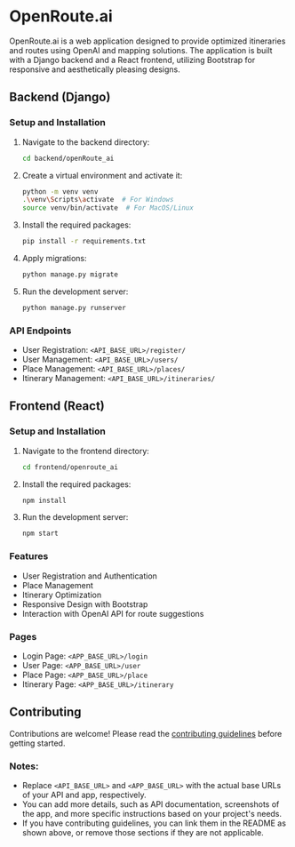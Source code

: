 # OpenRoute.ai

OpenRoute.ai is a web application designed to provide optimized itineraries and routes using OpenAI and mapping solutions. The application is built with a Django backend and a React frontend, utilizing Bootstrap for responsive and aesthetically pleasing designs.

## Backend (Django)

### Setup and Installation

1. Navigate to the backend directory:
   ```sh
   cd backend/openRoute_ai
   ```

2. Create a virtual environment and activate it:
   ```sh
   python -m venv venv
   .\venv\Scripts\activate  # For Windows
   source venv/bin/activate  # For MacOS/Linux
   ```

3. Install the required packages:
   ```sh
   pip install -r requirements.txt
   ```

4. Apply migrations:
   ```sh
   python manage.py migrate
   ```

5. Run the development server:
   ```sh
   python manage.py runserver
   ```

### API Endpoints

- User Registration: `<API_BASE_URL>/register/`
- User Management: `<API_BASE_URL>/users/`
- Place Management: `<API_BASE_URL>/places/`
- Itinerary Management: `<API_BASE_URL>/itineraries/`

## Frontend (React)

### Setup and Installation

1. Navigate to the frontend directory:
   ```sh
   cd frontend/openroute_ai
   ```

2. Install the required packages:
   ```sh
   npm install
   ```

3. Run the development server:
   ```sh
   npm start
   ```

### Features

- User Registration and Authentication
- Place Management
- Itinerary Optimization
- Responsive Design with Bootstrap
- Interaction with OpenAI API for route suggestions

### Pages

- Login Page: `<APP_BASE_URL>/login`
- User Page: `<APP_BASE_URL>/user`
- Place Page: `<APP_BASE_URL>/place`
- Itinerary Page: `<APP_BASE_URL>/itinerary`

## Contributing

Contributions are welcome! Please read the [contributing guidelines](CONTRIBUTING.md) before getting started.


### Notes:
- Replace `<API_BASE_URL>` and `<APP_BASE_URL>` with the actual base URLs of your API and app, respectively.
- You can add more details, such as API documentation, screenshots of the app, and more specific instructions based on your project's needs.
- If you have contributing guidelines, you can link them in the README as shown above, or remove those sections if they are not applicable.
